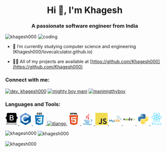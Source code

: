 <h1 align="center">Hi 👋, I'm Khagesh</h1>
<h3 align="center">A passionate software engineer from India</h3>

<img align="right" alt="coding" width="400" src="https://www.learningspiral.co.in/wp-content/uploads/2021/04/advance-scientifictest.png">

<p align="left"> <img src="https://komarev.com/ghpvc/?username=khagesh000&label=Profile%20views&color=0e75b6&style=flat" alt="khagesh000" /> </p>

- 🔭 I’m currently studying computer science and engineering (Khagesh000/lovecalculator.github.io)

- 👨‍💻 All of my projects are available at [https://github.com/Khagesh000](https://github.com/Khagesh000)

<h3 align="left">Connect with me:</h3>
<p align="left">
<a href="https://dev.to/dev. khagesh000" target="blank"><img align="center" src="https://raw.githubusercontent.com/rahuldkjain/github-profile-readme-generator/master/src/images/icons/Social/devto.svg" alt="dev. khagesh000" height="30" width="40" /></a>
<a href="https://fb.com/mighty boy mani" target="blank"><img align="center" src="https://raw.githubusercontent.com/rahuldkjain/github-profile-readme-generator/master/src/images/icons/Social/facebook.svg" alt="mighty boy mani" height="30" width="40" /></a>
<a href="https://instagram.com/manimigthyboy" target="blank"><img align="center" src="https://raw.githubusercontent.com/rahuldkjain/github-profile-readme-generator/master/src/images/icons/Social/instagram.svg" alt="manimigthyboy" height="30" width="40" /></a>
</p>

<h3 align="left">Languages and Tools:</h3>
<p align="left"> <a href="https://getbootstrap.com" target="_blank" rel="noreferrer"> <img src="https://raw.githubusercontent.com/devicons/devicon/master/icons/bootstrap/bootstrap-plain-wordmark.svg" alt="bootstrap" width="40" height="40"/> </a> <a href="https://www.cprogramming.com/" target="_blank" rel="noreferrer"> <img src="https://raw.githubusercontent.com/devicons/devicon/master/icons/c/c-original.svg" alt="c" width="40" height="40"/> </a> <a href="https://www.w3schools.com/css/" target="_blank" rel="noreferrer"> <img src="https://raw.githubusercontent.com/devicons/devicon/master/icons/css3/css3-original-wordmark.svg" alt="css3" width="40" height="40"/> </a> <a href="https://www.djangoproject.com/" target="_blank" rel="noreferrer"> <img src="https://cdn.worldvectorlogo.com/logos/django.svg" alt="django" width="40" height="40"/> </a> <a href="https://www.w3.org/html/" target="_blank" rel="noreferrer"> <img src="https://raw.githubusercontent.com/devicons/devicon/master/icons/html5/html5-original-wordmark.svg" alt="html5" width="40" height="40"/> </a> <a href="https://www.java.com" target="_blank" rel="noreferrer"> <img src="https://raw.githubusercontent.com/devicons/devicon/master/icons/java/java-original.svg" alt="java" width="40" height="40"/> </a> <a href="https://developer.mozilla.org/en-US/docs/Web/JavaScript" target="_blank" rel="noreferrer"> <img src="https://raw.githubusercontent.com/devicons/devicon/master/icons/javascript/javascript-original.svg" alt="javascript" width="40" height="40"/> </a> <a href="https://www.mysql.com/" target="_blank" rel="noreferrer"> <img src="https://raw.githubusercontent.com/devicons/devicon/master/icons/mysql/mysql-original-wordmark.svg" alt="mysql" width="40" height="40"/> </a> <a href="https://nodejs.org" target="_blank" rel="noreferrer"> <img src="https://raw.githubusercontent.com/devicons/devicon/master/icons/nodejs/nodejs-original-wordmark.svg" alt="nodejs" width="40" height="40"/> </a> <a href="https://www.python.org" target="_blank" rel="noreferrer"> <img src="https://raw.githubusercontent.com/devicons/devicon/master/icons/python/python-original.svg" alt="python" width="40" height="40"/> </a> <a href="https://reactjs.org/" target="_blank" rel="noreferrer"> <img src="https://raw.githubusercontent.com/devicons/devicon/master/icons/react/react-original-wordmark.svg" alt="react" width="40" height="40"/> </a> </p>

<p><img align="left" src="https://github-readme-stats.vercel.app/api/top-langs?username=khagesh000&show_icons=true&locale=en&layout=compact" alt="khagesh000" /></p>

<p>&nbsp;<img align="center" src="https://github-readme-stats.vercel.app/api?username=khagesh000&show_icons=true&locale=en" alt="khagesh000" /></p>

<p><img align="center" src="https://github-readme-streak-stats.herokuapp.com/?user=khagesh000&" alt="khagesh000" /></p>

